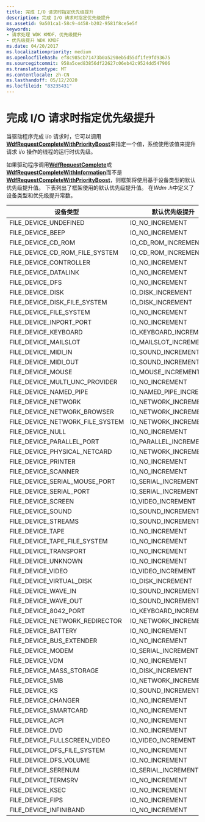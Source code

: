 ```yaml
---
title: 完成 I/O 请求时指定优先级提升
description: 完成 I/O 请求时指定优先级提升
ms.assetid: 9a501ca1-58c9-4458-b202-9581f8ce5e5f
keywords:
- 请求处理 WDK KMDF，优先级提升
- 优先级提升 WDK KMDF
ms.date: 04/20/2017
ms.localizationpriority: medium
ms.openlocfilehash: ef8c985cb71473b0a5298eb5d55df1fe9fd93675
ms.sourcegitcommit: 958a5ced83856df22627c06eb42c9524dd547906
ms.translationtype: MT
ms.contentlocale: zh-CN
ms.lasthandoff: 05/12/2020
ms.locfileid: "83235431"
---
```

# <a name="specifying-priority-boosts-when-completing-io-requests"></a>完成 I/O 请求时指定优先级提升


当驱动程序完成 i/o 请求时，它可以调用[**WdfRequestCompleteWithPriorityBoost**](https://docs.microsoft.com/windows-hardware/drivers/ddi/wdfrequest/nf-wdfrequest-wdfrequestcompletewithpriorityboost)来指定一个值，系统使用该值来提升请求 i/o 操作的线程的运行时优先级。

如果驱动程序调用[**WdfRequestComplete**](https://docs.microsoft.com/windows-hardware/drivers/ddi/wdfrequest/nf-wdfrequest-wdfrequestcomplete)或[**WdfRequestCompleteWithInformation**](https://docs.microsoft.com/windows-hardware/drivers/ddi/wdfrequest/nf-wdfrequest-wdfrequestcompletewithinformation)而不是[**WdfRequestCompleteWithPriorityBoost**](https://docs.microsoft.com/windows-hardware/drivers/ddi/wdfrequest/nf-wdfrequest-wdfrequestcompletewithpriorityboost)，则框架将使用基于设备类型的默认优先级提升值。 下表列出了框架使用的默认优先级提升值。 在*Wdm .h*中定义了设备类型和优先级提升常数。

|设备类型|默认优先级提升|
|--- |--- |
|FILE_DEVICE_UNDEFINED|IO_NO_INCREMENT|
|FILE_DEVICE_BEEP|IO_NO_INCREMENT|
|FILE_DEVICE_CD_ROM|IO_CD_ROM_INCREMENT|
|FILE_DEVICE_CD_ROM_FILE_SYSTEM|IO_CD_ROM_INCREMENT|
|FILE_DEVICE_CONTROLLER|IO_NO_INCREMENT|
|FILE_DEVICE_DATALINK|IO_NO_INCREMENT|
|FILE_DEVICE_DFS|IO_NO_INCREMENT|
|FILE_DEVICE_DISK|IO_DISK_INCREMENT|
|FILE_DEVICE_DISK_FILE_SYSTEM|IO_DISK_INCREMENT|
|FILE_DEVICE_FILE_SYSTEM|IO_NO_INCREMENT|
|FILE_DEVICE_INPORT_PORT|IO_NO_INCREMENT|
|FILE_DEVICE_KEYBOARD|IO_KEYBOARD_INCREMENT|
|FILE_DEVICE_MAILSLOT|IO_MAILSLOT_INCREMENT|
|FILE_DEVICE_MIDI_IN|IO_SOUND_INCREMENT|
|FILE_DEVICE_MIDI_OUT|IO_SOUND_INCREMENT|
|FILE_DEVICE_MOUSE|IO_MOUSE_INCREMENT|
|FILE_DEVICE_MULTI_UNC_PROVIDER|IO_NO_INCREMENT|
|FILE_DEVICE_NAMED_PIPE|IO_NAMED_PIPE_INCREMENT|
|FILE_DEVICE_NETWORK|IO_NETWORK_INCREMENT|
|FILE_DEVICE_NETWORK_BROWSER|IO_NETWORK_INCREMENT|
|FILE_DEVICE_NETWORK_FILE_SYSTEM|IO_NETWORK_INCREMENT|
|FILE_DEVICE_NULL|IO_NO_INCREMENT|
|FILE_DEVICE_PARALLEL_PORT|IO_PARALLEL_INCREMENT|
|FILE_DEVICE_PHYSICAL_NETCARD|IO_NETWORK_INCREMENT|
|FILE_DEVICE_PRINTER|IO_NO_INCREMENT|
|FILE_DEVICE_SCANNER|IO_NO_INCREMENT|
|FILE_DEVICE_SERIAL_MOUSE_PORT|IO_SERIAL_INCREMENT|
|FILE_DEVICE_SERIAL_PORT|IO_SERIAL_INCREMENT|
|FILE_DEVICE_SCREEN|IO_VIDEO_INCREMENT|
|FILE_DEVICE_SOUND|IO_SOUND_INCREMENT|
|FILE_DEVICE_STREAMS|IO_SOUND_INCREMENT|
|FILE_DEVICE_TAPE|IO_NO_INCREMENT|
|FILE_DEVICE_TAPE_FILE_SYSTEM|IO_NO_INCREMENT|
|FILE_DEVICE_TRANSPORT|IO_NO_INCREMENT|
|FILE_DEVICE_UNKNOWN|IO_NO_INCREMENT|
|FILE_DEVICE_VIDEO|IO_VIDEO_INCREMENT|
|FILE_DEVICE_VIRTUAL_DISK|IO_DISK_INCREMENT|
|FILE_DEVICE_WAVE_IN|IO_SOUND_INCREMENT|
|FILE_DEVICE_WAVE_OUT|IO_SOUND_INCREMENT|
|FILE_DEVICE_8042_PORT|IO_KEYBOARD_INCREMENT|
|FILE_DEVICE_NETWORK_REDIRECTOR|IO_NETWORK_INCREMENT|
|FILE_DEVICE_BATTERY|IO_NO_INCREMENT|
|FILE_DEVICE_BUS_EXTENDER|IO_NO_INCREMENT|
|FILE_DEVICE_MODEM|IO_SERIAL_INCREMENT|
|FILE_DEVICE_VDM|IO_NO_INCREMENT|
|FILE_DEVICE_MASS_STORAGE|IO_DISK_INCREMENT|
|FILE_DEVICE_SMB|IO_NETWORK_INCREMENT|
|FILE_DEVICE_KS|IO_SOUND_INCREMENT|
|FILE_DEVICE_CHANGER|IO_NO_INCREMENT|
|FILE_DEVICE_SMARTCARD|IO_NO_INCREMENT|
|FILE_DEVICE_ACPI|IO_NO_INCREMENT|
|FILE_DEVICE_DVD|IO_NO_INCREMENT|
|FILE_DEVICE_FULLSCREEN_VIDEO|IO_VIDEO_INCREMENT|
|FILE_DEVICE_DFS_FILE_SYSTEM|IO_NO_INCREMENT|
|FILE_DEVICE_DFS_VOLUME|IO_NO_INCREMENT|
|FILE_DEVICE_SERENUM|IO_SERIAL_INCREMENT|
|FILE_DEVICE_TERMSRV|IO_NO_INCREMENT|
|FILE_DEVICE_KSEC|IO_NO_INCREMENT|
|FILE_DEVICE_FIPS|IO_NO_INCREMENT|
|FILE_DEVICE_INFINIBAND|IO_NO_INCREMENT|

 

 

 





